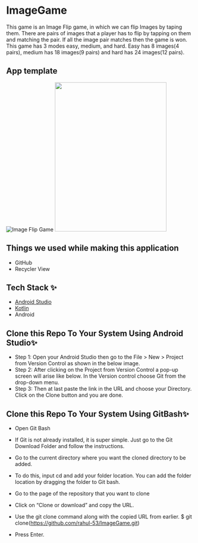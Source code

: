 # ImageGame
This game is an Image Flip game, in which we can flip Images by taping them. There are pairs of images that a player has to flip by tapping on them and matching the pair. If all the image pair matches then the game is won. This game has 3 modes easy, medium, and hard.
Easy has 8 images(4 pairs), medium has 18 images(9 pairs) and hard has 24 images(12 pairs).

## App template
![Image Flip Game](https://user-images.githubusercontent.com/86509973/152642098-7daa2090-3ce8-41c3-b45d-30228ccc1f4d.jpeg)
<img src = "https://user-images.githubusercontent.com/86509973/152642189-a39228f8-10a0-4684-9c83-06222d598da3.jpeg" height  ="400" width = "300" />

## Things we used while making this application

- GitHub
- Recycler View

## Tech Stack ✨
* [Android Studio](https://developer.android.com/studio)
* [Kotlin](https://kotlinlang.org/)
* Android

## Clone this Repo To Your System Using Android Studio✨
* Step 1: Open your Android Studio then go to the File > New > Project from Version Control as shown in the below image. 
* Step 2: After clicking on the Project from Version Control a pop-up screen will arise like below. In the Version control choose Git from the drop-down menu. 
* Step 3: Then at last paste the link in the URL and choose your Directory. Click on the Clone button and you are done.
## Clone this Repo To Your System Using GitBash✨
* Open Git Bash
* If Git is not already installed, it is super simple. Just go to the Git Download Folder and follow the instructions.

* Go to the current directory where you want the cloned directory to be added.
* To do this, input cd and add your folder location. You can add the folder location by dragging the folder to Git bash.
* Go to the page of the repository that you want to clone
* Click on “Clone or download” and copy the URL.

* Use the git clone command along with the copied URL from earlier.
$ git clone(https://github.com/rahul-53/ImageGame.git)
* Press Enter.
